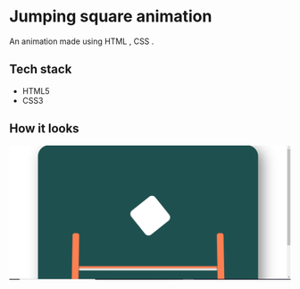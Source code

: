# Jumping square animation

An animation made using HTML , CSS .

## Tech stack

- HTML5
- CSS3


## How it looks

![Preview](preview.png)